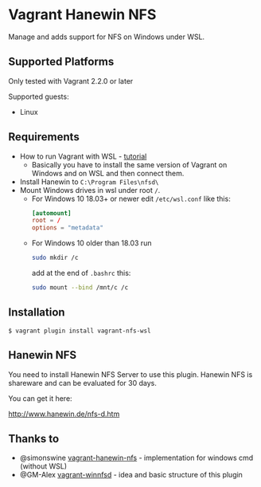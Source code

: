 # Vagrant Hanewin NFS

Manage and adds support for NFS on Windows under WSL.

## Supported Platforms

Only tested with Vagrant 2.2.0 or later

Supported guests:

  * Linux

## Requirements

* How to run Vagrant with WSL - [tutorial](https://www.w3cschool.cn/doc_vagrant/vagrant-other-wsl.html)
  * Basically you have to install the same version of Vagrant on Windows and on WSL and then connect them.
* Install Hanewin to `C:\Program Files\nfsd\`
* Mount Windows drives in wsl under root `/`. 
  * For Windows 10 18.03+ or newer edit `/etc/wsl.conf` like this:
    ```conf
    [automount]
    root = /
    options = "metadata"
    ```
  * For Windows 10 older than 18.03 run
    ```bash
    sudo mkdir /c
    ``` 
    add at the end of `.bashrc` this:
    ```bash
    sudo mount --bind /mnt/c /c
    ```

## Installation

```
$ vagrant plugin install vagrant-nfs-wsl
```

## Hanewin NFS

You need to install Hanewin NFS Server to use this plugin. Hanewin NFS is
shareware and can be evaluated for 30 days.

You can get it here:

http://www.hanewin.de/nfs-d.htm


## Thanks to

* @simonswine [vagrant-hanewin-nfs](https://github.com/simonswine/vagrant-hanewin-nfs) - implementation for windows cmd (without WSL)
* @GM-Alex [vagrant-winnfsd](https://github.com/GM-Alex/vagrant-winnfsd) - idea and basic structure of this plugin



